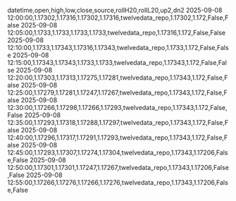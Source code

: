 datetime,open,high,low,close,source,rollH20,rollL20,up2,dn2
2025-09-08 12:00:00,1.17302,1.17316,1.17302,1.17316,twelvedata_repo,1.17302,1.172,False,False
2025-09-08 12:05:00,1.1733,1.1733,1.1733,1.1733,twelvedata_repo,1.17316,1.172,False,False
2025-09-08 12:10:00,1.1733,1.17343,1.17316,1.17343,twelvedata_repo,1.1733,1.172,False,False
2025-09-08 12:15:00,1.17343,1.17343,1.1733,1.1733,twelvedata_repo,1.17343,1.172,False,False
2025-09-08 12:20:00,1.17303,1.17313,1.17275,1.17281,twelvedata_repo,1.17343,1.172,False,False
2025-09-08 12:25:00,1.17279,1.17281,1.17247,1.17267,twelvedata_repo,1.17343,1.172,False,False
2025-09-08 12:30:00,1.17266,1.17298,1.17266,1.17293,twelvedata_repo,1.17343,1.172,False,False
2025-09-08 12:35:00,1.17293,1.17318,1.17288,1.17297,twelvedata_repo,1.17343,1.172,False,False
2025-09-08 12:40:00,1.17296,1.17317,1.17291,1.17293,twelvedata_repo,1.17343,1.172,False,False
2025-09-08 12:45:00,1.17293,1.17307,1.17274,1.17304,twelvedata_repo,1.17343,1.17206,False,False
2025-09-08 12:50:00,1.17301,1.17301,1.17247,1.17267,twelvedata_repo,1.17343,1.17206,False,False
2025-09-08 12:55:00,1.17266,1.17276,1.17266,1.17276,twelvedata_repo,1.17343,1.17206,False,False
